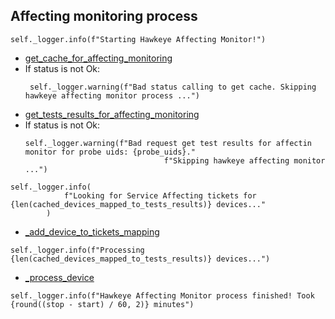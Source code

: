 ## Affecting monitoring process
```
self._logger.info(f"Starting Hawkeye Affecting Monitor!")
```
* [get_cache_for_affecting_monitoring](../repositories/customer_cache_repository/get_cache_for_affecting_monitoring.md)
* If status is not Ok:
  ```
   self._logger.warning(f"Bad status calling to get cache. Skipping hawkeye affecting monitor process ...")
  ```
* [get_tests_results_for_affecting_monitoring](../repositories/hawkeye_repository/get_tests_results_for_affecting_monitoring.md)
* If status is not Ok:
  ```
  self._logger.warning(f"Bad request get test results for affectin monitor for probe uids: {probe_uids}."
                                 f"Skipping hawkeye affecting monitor ...")
  ```
```
self._logger.info(
            f"Looking for Service Affecting tickets for {len(cached_devices_mapped_to_tests_results)} devices..."
        )
```
* [_add_device_to_tickets_mapping](_add_device_to_tickets_mapping.md)
```
self._logger.info(f"Processing {len(cached_devices_mapped_to_tests_results)} devices...")
```
* [_process_device](_process_device.md)
```
self._logger.info(f"Hawkeye Affecting Monitor process finished! Took {round((stop - start) / 60, 2)} minutes")
```